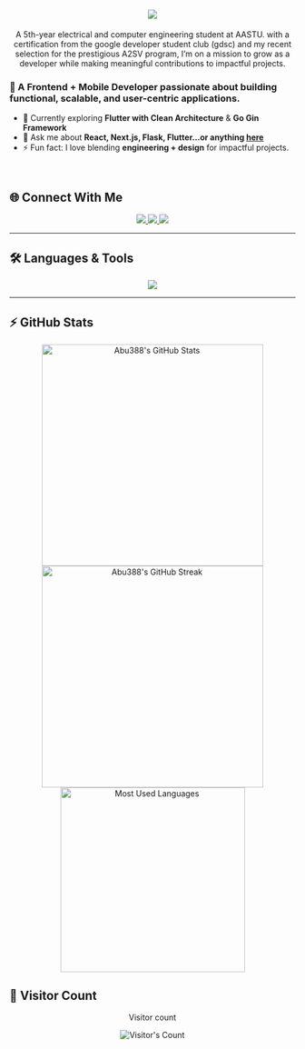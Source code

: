 <!-- Profile README for Abu388 -->

<h1 align="center">
    <img src="https://readme-typing-svg.herokuapp.com/?font=Inter&size=48&center=true&vCenter=true&width=600&height=70&color=4493F8&duration=4000&lines=Hi+There!+👋;+I'm+Abenezer+Mesfin!;" />
</h1>

<p align="center"> A 5th-year electrical and computer engineering student at AASTU. with a certification from the google developer student club (gdsc) and my recent selection for the prestigious A2SV program, I’m on a mission to grow as a developer while making meaningful contributions to impactful projects.</p>

### 🚀 A Frontend + Mobile Developer passionate about building functional, scalable, and user-centric applications.

- 🌱 Currently exploring **Flutter with Clean Architecture** & **Go Gin Framework**
- 💬 Ask me about **React, Next.js, Flask, Flutter...or anything [here](https://github.com/Abu388/Abu388/issues)**
- ⚡ Fun fact: I love blending **engineering + design** for impactful projects.

<br>

## 🌐 Connect With Me  

<div align="center"> 
  <a href="mailto:abenabu@gmail.com"> 
    <img src="https://img.shields.io/badge/Gmail-333333?style=for-the-badge&logo=gmail&logoColor=red" />
  </a>
  <a href="https://linkedin.com/in/abenezer-mesfin-111239310" target="_blank">
    <img src="https://img.shields.io/badge/LinkedIn-0077B5?style=for-the-badge&logo=linkedin&logoColor=white" />
  </a>
  <a href="https://x.com/abenezer50582" target="_blank">
  <img src="https://img.shields.io/badge/X-000000?style=for-the-badge&logo=x&logoColor=white" />
</a>

 
</div>

---

## 🛠️ Languages & Tools  

<p align="center">
  <img src="https://skillicons.dev/icons?i=react,nextjs,flutter,go,python,flask,mysql,docker,git,vercel,netlify" />
</p>

---

## ⚡️ GitHub Stats  

<div align=center>
  <img width=390 src="https://github-readme-stats.vercel.app/api?username=Abu388&theme=transparent&count_private=true&show_icons=true&rank_icon=github&locale=en" alt="Abu388's GitHub Stats" />
  <img width=390 src="https://github-readme-streak-stats.herokuapp.com/?user=Abu388&theme=transparent&count_private=true&border_radius=10&locale=en" alt="Abu388's GitHub Streak" />
  <img width=325 src="https://github-readme-stats.vercel.app/api/top-langs?username=Abu388&theme=transparent&layout=donut&hide=css&langs_count=8&border_radius=10&show_icons=true&locale=en" alt="Most Used Languages" />
</div>



## 👀 Visitor Count  

<div align="center"> 
  <p>Visitor count</p>
  <img src="https://profile-counter.deno.dev/Abu388/count.svg" alt="Visitor's Count" />
</div>
